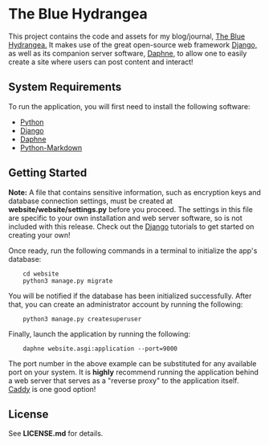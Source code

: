# The Blue Hydrangea

This project contains the code and assets for my blog/journal, [The Blue Hydrangea.](https://hydrangea.sytes.net)
It makes use of the great open-source web framework [Django,](https://www.djangoproject.com/) as well as its 
companion server software, [Daphne,](https://docs.djangoproject.com/en/4.2/howto/deployment/asgi/daphne/) to allow 
one to easily create a site where users can post content and interact!

## System Requirements

To run the application, you will first need to install the following software:

- [Python](https://python.org)
- [Django](https://djangoproject.com)
- [Daphne](https://docs.djangoproject.com/en/5.0/howto/deployment/asgi/daphne/)
- [Python-Markdown](https://python-markdown.github.io/)

## Getting Started

**Note:** A file that contains sensitive information, such as encryption keys and database connection settings, 
must be created at **website/website/settings.py** before you proceed. The settings in this file are specific 
to your own installation and web server software, so is not included with this release. Check out 
the [Django](https://djangoproject.com) tutorials to get started on creating your own!

Once ready, run the following commands in a terminal to initialize the app's database:
```
    cd website
    python3 manage.py migrate
```

You will be notified if the database has been initialized successfully. After that, you can create an administrator
account by running the following:

```
    python3 manage.py createsuperuser
```

Finally, launch the application by running the following:

```
    daphne website.asgi:application --port=9000
```

The port number in the above example can be substituted for any available port on your system. It is 
**highly** recommend running the application behind a web server that serves as a "reverse proxy" to
the application itself. [Caddy](https://caddyserver.com) is one good option!

## License

See **LICENSE.md** for details.
